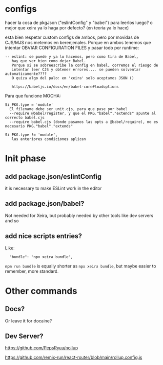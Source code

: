 # configs

  hacer la cosa de pkgJson ("eslintConfig" y "babel") para leerlos luego?
  o mejor que xeira ya lo haga por defecto? (en teoria ya lo hace)

  esta bien respetar custom configs de ambos, pero por movidas de CJS/MJS
  nos metemos en berenjenales. Porque en ambos tenemos que intentar
  OBVIAR CONFIGURATION FILES y pasar todo por runtime:

    -- eslint: se puede y ya lo hacemos, pero como tira de Babel,
       hay que ver bien como dejar Babel.
       Porque si se sobreescribe la config en babel, corremos el riesgo de
       intentar leer CJS y obtener errores.... se pueden solventar automaticamente????
       O quiza algo del palo: en 'xeira' solo aceptamos JSON ()

       https://babeljs.io/docs/en/babel-core#loadoptions

  Para que funcione MOCHA:
     
    Si PKG.type = 'module'
      El filename debe ser unit.cjs, para que pase por babel
      --require @babel/register, y que el PKG."babel"."extends" apunte al correcto babel.cjs
      --require babel.cjs (donde pasamos las opts a @babel/require), no es necesario PKG."babel"."extends"
    
    Si PKG.type != 'module',
       las anteriores condiciones aplican

    



# Init phase

## add package.json/eslintConfig

it is necessary to make ESLint work in the editor

## add package.json/babel?

Not needed for Xeira, but probably needed by other tools like dev servers and so

## add nice scripts entries?

Like:

```
  "bundle": "npx xeira bundle",
```

`npm run bundle` is equally shorter as `npx xeira bundle`, but maybe easier to remember, more standard.

# Other commands


## Docs?

Or leave it for docaine?


## Dev Server?

https://github.com/PepsRyuu/nollup







https://github.com/remix-run/react-router/blob/main/rollup.config.js
